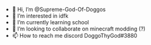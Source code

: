 - 👋 Hi, I’m @Supreme-God-Of-Doggos
- 👀 I’m interested in idfk
- 🌱 I’m currently learning school
- 💞️ I’m looking to collaborate on minecraft modding (?)
- 📫 How to reach me discord DoggoThyGod#3880
